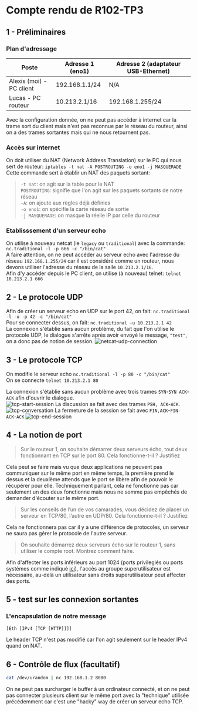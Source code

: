 # Compte rendu de R102-TP3

## 1 - Préliminaires

### Plan d'adressage

| Poste                    | Adresse 1 (eno1) | Adresse 2 (adaptateur USB-Ethernet) |
|--------------------------|------------------|-------------------------------------|
| Alexis (moi) - PC client | 192.168.1.1/24   | N/A                                 |
| Lucas - PC routeur       | 10.213.2.1/16    | 192.168.1.255/24                    |

Avec la configuration donnée, on ne peut pas accéder à internet car la trame sort du client
mais n'est pas reconnue par le réseau du routeur, ainsi on a des trames sortantes mais qui ne nous retournent pas.

### Accès sur internet

On doit utiliser du NAT (Network Address Translation) sur le PC qui nous sert de routeur: `iptables -t nat -A POSTROUTING -o eno1 -j MASQUERADE`  
Cette commande sert à établir un NAT des paquets sortant:

> `-t nat`: on agit sur la table pour le NAT  
  `POSTROUTING`: signifie que l'on agit sur les paquets sortants de notre réseau  
  `-A`: on ajoute aux règles déjà définies  
  `-o eno1`: on spécifie la carte réseau de sortie  
  `-j MASQUERADE`: on masque la réelle IP par celle du routeur

### Etablisssement d'un serveur echo

On utilise à nouveau netcat (le `legacy` ou `traditional`) avec la commande: `nc.traditional -l -p 666 -c "/bin/cat"`  
A faire attention, on ne peut accéder au serveur echo avec l'adresse du réseau `192.168.1.255/24`
car il est considéré comme un routeur, nous devons utiliser l'adresse du réseau de la salle `10.213.2.1/16`.  
Afin d'y accéder depuis le PC client, on utilise (à nouveau) telnet: `telnet 10.213.2.1 666`

## 2 - Le protocole UDP

Afin de créer un serveur echo en UDP sur le port 42, on fait: `nc.traditional -l -u -p 42 -c "/bin/cat"`  
Pour se connecter dessus, on fait: `nc.traditional -u 10.213.2.1 42`  
La connexion s'établie sans aucun problème, du fait que l'on utilise le protocole UDP, le dialogue s'arrête après avoir envoyé le message, `"test"`, on a donc pas de notion de session.
![netcat-udp-connection](./src/pictures/netcat-udp-connection.png)

## 3 - Le protocole TCP

On modifie le serveur echo `nc.traditional -l -p 80 -c "/bin/cat"`  
On se connecte `telnet 10.213.2.1 80`

La connexion s'établie sans aucun problème avec trois trames `SYN`-`SYN ACK`-`ACK` afin d'ouvrir le dialogue.  
![tcp-start-session](./src/pictures/tcp-start-session.png)
La discussion se fait avec des trames `PSH, ACK`-`ACK`.  
![tcp-conversation](./src/pictures/tcp-conversation.png)
La fermeture de la session se fait avec `FIN,ACK`-`FIN-ACK`-`ACK`
![tcp-end-session](./srC/pictures/tcp-end-session.png)

## 4 - La notion de port

> Sur le routeur 1, on souhaite démarrer deux serveurs écho, tout deux fonctionnant en TCP sur le port 80. Cela fonctionne-t-il ? Justifiez

Cela peut se faire mais vu que deux applications ne peuvent pas communiquer sur le même port en même temps, la première prend le dessus et la deuxième attends que le port se libère afin de pouvoir le récupérer pour elle.
Techniquement parlant, cela ne fonctionne pas car seulement un des deux fonctionne mais nous ne somme pas empêchés de demander d'écouter sur le même port.

> Sur les conseils de l’un de vos camarades, vous décidez de placer un serveur en TCP/80, l’autre en UDP/80. Cela fonctionne-t-il ? Justifiez

Cela ne fonctionnera pas car il y a une différence de protocoles, un serveur ne saura pas gérer le protocole de l'autre serveur.

> On souhaite démarrez deux serveurs écho sur le routeur 1, sans utiliser le compte root. Montrez comment faire.

Afin d'affecter les ports inférieurs au port 1024 (ports privilegiés ou ports systèmes comme indiqué
[ici](https://www.iana.org/assignments/service-names-port-numbers/service-names-port-numbers.xhtml)),
l'accès au groupe superutilisateur est nécessaire, au-delà un utilisateur sans droits superutilisateur peut affecter des ports.

## 5 - test sur les connexion sortantes

### L'encapsulation de notre message

```txt
[Eth [IPv4 [TCP [HTTP]]]]
```

Le header TCP n'est pas modifié car l'on agit seulement sur le header IPv4 quand on NAT.

## 6 - Contrôle de flux (facultatif)

```sh
cat /dev/urandom | nc 192.168.1.2 8080
```

On ne peut pas surcharger le buffer à un ordinateur connecté,
et on ne peut pas connecter plusieurs client sur le même port
avec la "technique" utilisée précédemment car c'est une "hacky" way de créer un serveur echo TCP.
